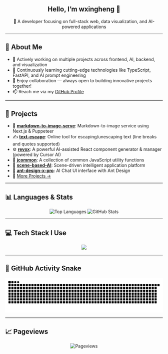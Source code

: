 <h2 align="center">Hello, I’m wxingheng 👋</h2>

<p align="center">
  🚀 A developer focusing on full-stack web, data visualization, and AI-powered applications  
</p>

---

## 📌 About Me

- 🔭 Actively working on multiple projects across frontend, AI, backend, and visualization
- 🌱 Continuously learning cutting-edge technologies like TypeScript, FastAPI, and AI prompt engineering
- 👯 Enjoy collaboration — always open to building innovative projects together!
- 📫 Reach me via my [GitHub Profile](https://github.com/wxingheng)

---

## 🚧 Projects

- 🔧 [**markdown-to-image-serve**](https://github.com/wxingheng/markdown-to-image-serve): Markdown-to-image service using Next.js & Puppeteer
- ✍️ [**text-escape**](https://github.com/wxingheng/text-escape): Online tool for escaping/unescaping text (line breaks and quotes supported)
- ⚙️ [**revox**](https://github.com/wxingheng/revox): A powerful AI-assisted React component generator & manager (powered by Cursor AI)
- 🧰 [**jcommon**](https://github.com/wxingheng/jcommon): A collection of common JavaScript utility functions
- 🧠 [**scene-based-AI**](https://github.com/wxingheng/scene-based-AI): Scene-driven intelligent application platform
- 💬 [**ant-design-x-pro**](https://github.com/wxingheng/ant-design-x-pro): AI Chat UI interface with Ant Design
- 🔗 [More Projects →](https://github.com/wxingheng?tab=repositories)

---

## 📊 Languages & Stats

<p align="center">
  <img src="https://github-readme-stats.vercel.app/api/top-langs/?username=wxingheng&layout=donut&hide=jupyter%20notebook" alt="Top Languages" />
  <img src="https://github-readme-stats.vercel.app/api?username=wxingheng&show_icons=true" alt="GitHub Stats" />
</p>

---

## 💻 Tech Stack I Use

<p align="center">
  <img src="https://skillicons.dev/icons?perline=14&i=html,css,javascript,typescript,d3,ai,dart,react,vue,angular,flutter,electron,nuxtjs,vite,webpack,babel,nodejs,express,python,java,bash,md,fastapi,nestjs,sqlite,mysql,git,github,docker,linux,ubuntu,postman,vscode,pycharm" />
</p>

---

## 🐍 GitHub Activity Snake

<p align="center">
  <img width="1000" src="https://github.com/wxingheng/wxingheng/blob/output/github-snake.svg" alt="Snake animation" />
</p>

---

## 📈 Pageviews

<p align="center">
  <img src="https://count.getloli.com/@wxingheng?name=wxingheng&theme=random&padding=7&offset=0&align=top&scale=1&pixelated=1&darkmode=auto" alt="Pageviews" />
</p>
